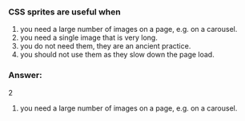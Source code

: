### CSS sprites are useful when

1. you need a large number of images on a page, e.g. on a carousel.
2. you need a single image that is very long.
3. you do not need them, they are an ancient practice.
4. you should not use them as they slow down the page load.

### Answer:
2



1. you need a large number of images on a page, e.g. on a carousel.
